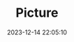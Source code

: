 ---
weight: 1
images:
- /images/edited/43.jpeg
title: Picture
date: 2023-12-14 22:05:10
tags: [luminar neo,work,24-70mm F2.8 DG DN | Art 019,ILCE-7M3,24.0,person]
---